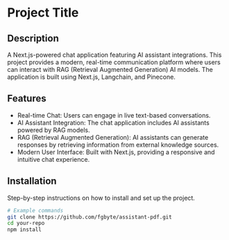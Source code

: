 # Project Title

## Description
A Next.js-powered chat application featuring AI assistant integrations.  This project provides a modern, real-time communication platform where users can interact with RAG (Retrieval Augmented Generation) AI models.  The application is built using Next.js, Langchain, and Pinecone.

## Features
- Real-time Chat: Users can engage in live text-based conversations.
- AI Assistant Integration: The chat application includes AI assistants powered by RAG models.
- RAG (Retrieval Augmented Generation): AI assistants can generate responses by retrieving information from external knowledge sources.
- Modern User Interface: Built with Next.js, providing a responsive and intuitive chat experience.

## Installation
Step-by-step instructions on how to install and set up the project.

```bash
# Example commands
git clone https://github.com/fgbyte/assistant-pdf.git
cd your-repo
npm install
```